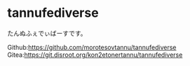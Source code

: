 # tannufediverse
たんぬふぇでぃばーすです。

Github:https://github.com/morotesovtannu/tannufediverse
Gitea:https://git.disroot.org/kon2etonertannu/tannufediverse
